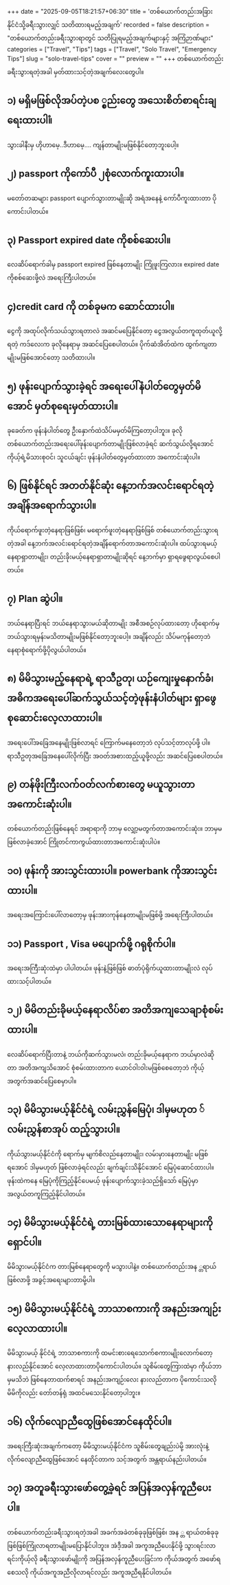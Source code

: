 +++
date = "2025-09-05T18:21:57+06:30"
title = 'တစ်ယောက်တည်းအခြားနိုင်ငံသို့ခရီးသွားလျှင် သတိထားရမည့်အချက်'
recorded = false
description = "တစ်ယောက်တည်းခရီးသွားရာတွင် သတိပြုရမည့်အချက်များနှင့် အကြံဉာဏ်များ"
categories = ["Travel", "Tips"]
tags = ["Travel", "Solo Travel", "Emergency Tips"]
slug = "solo-travel-tips"
cover = ""
preview = ""
+++
တစ်ယောက်တည်းခရီးသွားရတဲ့အခါ မှတ်ထားသင့်တဲ့အချက်လေးတွေပါ။

## ၁) မရှိမဖြစ်လိုအပ်တဲ့ပစ ္စ္စည်းတွေ အသေးစိတ်စာရင်းချရေးထားပါ။ံ
သွားခါနီးမှ ဟိုဟာမေ့..ဒီဟာမေ့…. ကျန်တာမျိုးမဖြစ်နိုင်တော့ဘူးပေါ့။

## ၂) passport ကိုကော်ပီ ၂စုံလောက်ကူးထားပါ။
မတော်တဆများ passport ပျောက်သွားတာမျိုးဆို အရံအနေနဲ့ ကော်ပီကူးထားတာ ပိုကောင်းပါတယ်။

## ၃) Passport expired date ကိုစစ်ဆေးပါ။
လေဆိပ်ရောက်ခါမှ passport expired ဖြစ်နေတာမျိုး ကြုံဖူးကြလား။ expired date ကိုစစ်ဆေးဖို့လဲ အရေးကြီးပါတယ်။

## ၄)credit card ကို တစ်ခုမက ဆောင်ထားပါ။
ငွေကို အထုပ်လိုက်သယ်သွားရတာလဲ အဆင်မပြေနိုင်တော့ ငွေအလွယ်တကူထုတ်ယူလို့ရတဲ့ ကဒ်လေးက ခုလိုနေရာမှ အဆင်ပြေစေပါတယ်။ ပိုက်ဆံအိတ်ထဲက ထွက်ကျတာမျိုးမဖြစ်အောင်တော့ သတိထားပါ။

## ၅) ဖုန်းပျောက်သွားခဲ့ရင် အရေးပေါ်နံပါတ်တွေမှတ်မိအောင် မှတ်စုရေးမှတ်ထားပါ။
ခုခေတ်က ဖုန်းနံပါတ်တွေ ဦးနှောက်ထဲသိပ်မမှတ်မိကြတော့ပါဘူး။ ခုလိုတစ်ယောက်တည်းအရေးပေါ်ဖုန်းပျောက်တာမျိုးဖြစ်လာခဲ့ရင် ဆက်သွယ်လို့ရအောင် ကိုယ့်ရဲ့မိသားစုဝင်၊ သူငယ်ချင်း ဖုန်းနံပါတ်တွေမှတ်ထားတာ အကောင်းဆုံးပါ။

## ၆) ဖြစ်နိုင်ရင် အတတ်နိုင်ဆုံး နေ့ဘက်အလင်းရောင်ရတဲ့အချိန်အရောက်သွားပါ။
ကိုယ်ရောက်ဖူးတဲ့နေရာဖြစ်ဖြစ်၊ မရောက်ဖူးတဲ့နေရာဖြစ်ဖြစ် တစ်ယောက်တည်းသွားရတဲ့အခါ နေ့ဘက်အလင်းရောင်ရတဲ့အချိန်ရောက်တာအကောင်းဆုံးပါ။ ထပ်သွားရမယ့်နေရာရှာတာမျိုး၊ တည်းခိုးမယ့်နေရာရှာတာမျိုးဆိုရင် နေ့ဘက်မှာ ရှာရဖွေရာလွယ်စေပါတယ်။

## ၇) Plan ဆွဲပါ။
ဘယ်နေရာပြီးရင် ဘယ်နေရာသွားမယ်ဆိုတာမျိုး အစီအစဉ်လုပ်ထားတော့ ဟိုရောက်မှ ဘယ်သွားရမှန်းမသိတာမျိုးမဖြစ်နိုင်တော့ဘူးပေါ့။ အချိန်လည်း သိပ်မကုန်တော့ဘဲ နေရာစုံရောက်ဖို့ပိုလွယ်ပါတယ်။

## ၈) မိမိသွားမည့်နေရာရဲ့ ရာသီဥတု၊ ယဉ်ကျေးမှုနောက်ခံ၊ အဓိကအရေးပေါ်ဆက်သွယ်သင့်တဲ့ဖုန်းနံပါတ်များ ရှာဖွေစုဆောင်းလေ့လာထားပါ။
အရေးပေါ်အခြေအနေမျိုးဖြစ်လာရင် ကြောက်မနေတော့ဘဲ လုပ်သင့်တာလုပ်ဖို့ ပါ။ ရာသီဥတုအခြေအနေပေါ်လိုက်ပြီး အဝတ်အစားထည့်ယူဖို့လည်း အဆင်ပြေစေပါတယ်။

## ၉) တန်ဖိုးကြီးလက်ဝတ်လက်စားတွေ မယူသွားတာအကောင်းဆုံးပါ။
တစ်ယောက်တည်းဖြစ်နေရင် အရာရာကို ဘာမှ လျှော့မတွက်တာအကောင်းဆုံး။ ဘာမှမဖြစ်လာခဲ့အောင် ကြိုတင်ကာကွယ်ထားတာအကောင်းဆုံးပါပဲ။

## ၁၀) ဖုန်းကို အားသွင်းထားပါ။ powerbank ကိုအားသွင်းထားပါ။
အရေးအကြောင်းပေါ်လာတော့မှ ဖုန်းအားကုန်နေတာမျိုးမဖြစ်ဖို့ အရေးကြီးပါတယ်။

## ၁၁) Passport , Visa မပျောက်ဖို့ ဂရုစိုက်ပါ။
အရေးအကြီးဆုံးထဲမှာ ပါပါတယ်။ ဖုန်းနဲ့ဖြစ်ဖြစ် ဓာတ်ပုံရိုက်ယူထားတာမျိုးလဲ လုပ်ထားသင့်ပါတယ်။

## ၁၂) မိမိတည်းခိုမယ့်နေရာလိပ်စာ အတိအကျသေချာစုံစမ်းထားပါ။
လေဆိပ်ရောက်ပြီးတာနဲ့ ဘယ်ကိုဆက်သွားမလဲ၊ တည်းခိုမယ့်နေရာက ဘယ်မှာလဲဆိုတာ အတိအကျသိအောင် စုံစမ်းထားတာက ယောင်ဝါးဝါးမဖြစ်စေတော့ဘဲ ကိုယ့်အတွက်အဆင်ပြေစေမှာပါ။

## ၁၃) မိမိသွားမယ့်နိုင်ငံရဲ့ လမ်းညွှန်မြေပုံ၊ ဒါမှမဟုတ ်လမ်းညွှန်စာအုပ် ထည့်သွားပါ။
ကိုယ်သွားမယ့်နိုင်ငံကို ရောက်မှ မျက်စိလည်နေတာမျိုး၊ လမ်းမှားနေတာမျိုး မဖြစ်ရအောင် ဒါမှမဟုတ် ဖြစ်လာခဲ့ရင်လည်း ချက်ချင်းသိနိုင်အောင် မြေပုံဆောင်ထားပါ။ ဖုန်းထဲကနေ မြေပုံကိုကြည့်နိုင်ပေမယ့် ဖုန်းပျောက်သွားခဲ့သည်ရှိသော် မြေပုံမှာအလွယ်တကူကြည့်နိုင်ပါတယ်။

## ၁၄) မိမိသွားမယ့်နိုင်ငံရဲ့ တားမြစ်ထားသောနေရာများကို ရှောင်ပါ။
မိမိသွားမယ့်နိုင်ငံက တားမြစ်နေရာတွေကို မသွားပါနဲ့။ တစ်ယောက်တည်းအန ္တရာယ်ဖြစ်လာဖို့ အခွင့်အရေးများတာမို့ပါ။

## ၁၅) မိမိသွားမယ့်နိုင်ငံရဲ့ ဘာသာစကားကို အနည်းအကျဉ်းလေ့လာထားပါ။
မိမိသွားမယ့် နိုင်ငံရဲ့ ဘာသာစကားကို ထမင်းစားရေသောက်စကားမျိုးလောက်တော့ နားလည်နိုင်အောင် လေ့လာထားတာပိုကောင်းပါတယ်။ သူစိမ်းတွေကြားထဲမှာ ကိုယ်ဘာမှမသိဘဲ ဖြစ်နေတာထက်စာရင် အနည်းအကျဉ်းလေး နားလည်တာက ပိုကောင်းသလို မိမိကိုလည်း တော်တန်ရုံ အထင်မသေးနိုင်တော့ပါဘူး။

## ၁၆) လိုက်လျောညီထွေဖြစ်အောင်နေထိုင်ပါ။
အရေးကြီးဆုံးအချက်ကတော့ မိမိသွားမယ့်နိုင်ငံက သူစိမ်းတွေချည်းပဲမို့ အားလုံးနဲ့လိုက်လျောညီထွေဖြစ်အောင် နေထိုင်တာက သင့်အတွက် အန္တရာယ်နည်းပါတယ်။

## ၁၇) အတူခရီးသွားဖော်တွေ့ခဲ့ရင် အပြန်အလှန်ကူညီပေးပါ။
တစ်ယောက်တည်းခရီးသွားရတဲ့အခါ အခက်အခဲတစ်ခုခုဖြစ်ဖြစ်၊ အန ္တ
ရာယ်တစ်ခုခုဖြစ်ဖြစ်ကြုံလာရတာမျိုးမပြောနိုင်ပါဘူး။ အဲဒီ့အခါ အကူအညီပေးနိုင်ဖို့ သွားရင်းလာရင်းကိုယ့်လို ခရီးသွားဖော်မျိုးကို အပြန်အလှန်ကူညီပေးခြင်းက ကိုယ်အတွက် အဖော်ရစေသလို ကိုယ်အကူအညီလိုလာရင်လည်း အကူအညီရနိုင်ပါတယ်။